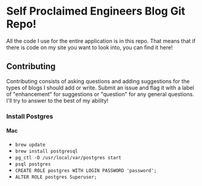 # Self Proclaimed Engineers Blog Git Repo!

All the code I use for the entire application is in this repo. That means that if there is code on my site you want to look into, you can find it here!

## Contributing

Contributing consists of asking questions and adding suggestions for the types of blogs I should add or write. Submit an issue and flag it with a label of "enhancement" for suggestions or "question" for any general questions. I'll try to answer to the best of my ability!

### Install Postgres

#### Mac
* ```brew update```
* ```brew install postgresql```
* ```pg_ctl -D /usr/local/var/postgres start```
* ```psql postgres```
* ```CREATE ROLE postgres WITH LOGIN PASSWORD 'password';```
* ```ALTER ROLE postgres Superuser;```

